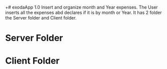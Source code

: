 +# exodaApp 1.0
Insert and organize month and Year expenses.
The User inserts all the expenses abd declares if it is by month or Year.
It has 2 folder the Server folder and Client folder.
# Server Folder

# Client Folder

